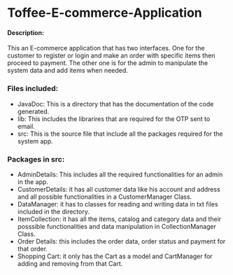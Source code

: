 # Toffee-E-commerce-Application
#### Description:
This an E-commerce application that has two interfaces. One for the customer to register or login and make an order with specific items then proceed to payment. The other one is for the admin to manipulate the system data and add items when needed. 
### Files included:
* JavaDoc: 
 This is a directory that has the documentation of the code generated.
* lib:
 This includes the librarires that are required for the OTP sent to email.
* src:
 This is the source file that include all the packages required for the system app.

### Packages in src:
* AdminDetails: This includes all the required functionalities for an admin in the app.
* CustomerDetails: it has all customer data like his account and address and all possible functionalities in a CustomerManager Class.
* DataManager: it has to classes for reading and writing data in txt files included in the directory.
* ItemCollection: it has all the items, catalog and category data and their posssible functionalities and data manipulation in CollectionManager Class.
* Order Details: this includes the order data, order status and payment for that order.
* Shopping Cart: it only has the Cart as a model and CartManager for adding and removing from that Cart.
